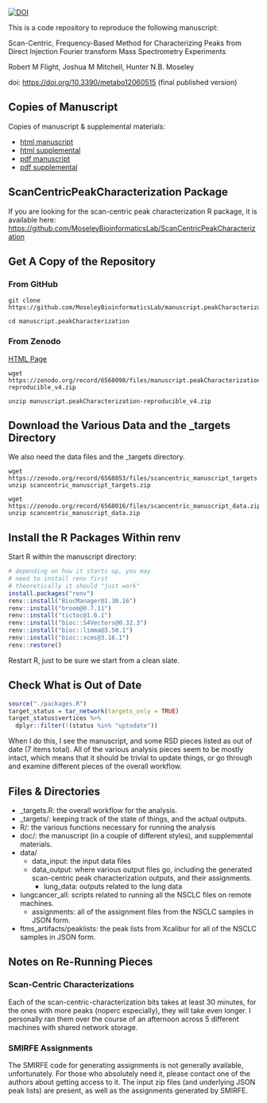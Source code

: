 [![DOI](https://zenodo.org/badge/DOI/10.5281/zenodo.6568098.svg)](https://doi.org/10.5281/zenodo.6568098)

This is a code repository to reproduce the following manuscript:

Scan-Centric, Frequency-Based Method for Characterizing Peaks from Direct Injection Fourier transform Mass Spectrometry Experiments

Robert M Flight, Joshua M Mitchell, Hunter N.B. Moseley

doi: https://doi.org/10.3390/metabo12060515 (final published version)

## Copies of Manuscript

Copies of manuscript & supplemental materials:

  * [html manuscript](https://moseleybioinformaticslab.github.io/manuscript.peakCharacterization/scancentricpeakcharacterization.html)
  * [html supplemental](https://moseleybioinformaticslab.github.io/manuscript.peakCharacterization/scancentricpeakcharacterization_supplemental.html)
  * [pdf manuscript](https://moseleybioinformaticslab.github.io/manuscript.peakCharacterization/scancentricpeakcharacterization.pdf)
  * [pdf supplemental](https://moseleybioinformaticslab.github.io/manuscript.peakCharacterization/scancentricpeakcharacterization_supplemental.pdf)


## ScanCentricPeakCharacterization Package

If you are looking for the scan-centric peak characterization R package, it is available here: https://github.com/MoseleyBioinformaticsLab/ScanCentricPeakCharacterization


## Get A Copy of the Repository

### From GitHub

```
git clone https://github.com/MoseleyBioinformaticsLab/manuscript.peakCharacterization.git

cd manuscript.peakCharacterization
```

### From Zenodo

[HTML Page](https://zenodo.org/record/6568098#.Yof1muPMKV4)

```
wget https://zenodo.org/record/6568098/files/manuscript.peakCharacterization-reproducible_v4.zip

unzip manuscript.peakCharacterization-reproducible_v4.zip
```


## Download the Various Data and the _targets Directory

We also need the data files and the _targets directory.

```
wget https://zenodo.org/record/6568053/files/scancentric_manuscript_targets.zip
unzip scancentric_manuscript_targets.zip

wget https://zenodo.org/record/6568016/files/scancentric_manuscript_data.zip
unzip scancentric_manuscript_data.zip
```

## Install the R Packages Within renv

Start R within the manuscript directory:

```r
# depending on how it starts up, you may
# need to install renv first
# theoretically it should "just work"
install.packages("renv")
renv::install("BiocManager@1.30.16")
renv::install("broom@0.7.11")
renv::install("tictoc@1.0.1")
renv::install("bioc::S4Vectors@0.32.3")
renv::install("bioc::limma@3.50.1")
renv::install("bioc::xcms@3.16.1")
renv::restore()
```

Restart R, just to be sure we start from a clean slate.

## Check What is Out of Date

```r
source("./packages.R")
target_status = tar_network(targets_only = TRUE)
target_status$vertices %>%
  dplyr::filter(!(status %in% "uptodate"))
```

When I do this, I see the manuscript, and some RSD pieces listed as out of date (7 items total).
All of the various analysis pieces seem to be mostly intact, which means that it should be trivial to update things, or go through and examine different pieces of the overall workflow.

## Files & Directories

* _targets.R: the overall workflow for the analysis.
* _targets/: keeping track of the state of things, and the actual outputs.
* R/: the various functions necessary for running the analysis
* doc/: the manuscript (in a couple of different styles), and supplemental materials.
* data/
  * data_input: the input data files
  * data_output: where various output files go, including the generated scan-centric peak characterization outputs, and their assignments.
    * lung_data: outputs related to the lung data
* lungcancer_all: scripts related to running all the NSCLC files on remote machines.
  * assignments: all of the assignment files from the NSCLC samples in JSON form.
* ftms_artifacts/peaklists: the peak lists from Xcalibur for all of the NSCLC samples in JSON form. 

## Notes on Re-Running Pieces

### Scan-Centric Characterizations

Each of the scan-centric-characterization bits takes at least 30 minutes, for the ones with more peaks (noperc especially), they will take even longer.
I personally ran them over the course of an afternoon across 5 different machines with shared network storage.

### SMIRFE Assignments

The SMIRFE code for generating assignments is not generally available, unfortunately.
For those who absolutely need it, please contact one of the authors about getting access to it.
The input zip files (and underlying JSON peak lists) are present, as well as the assignments generated by SMIRFE.



